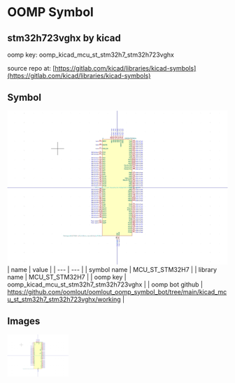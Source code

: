 # OOMP Symbol  
## stm32h723vghx  by kicad  
  
oomp key: oomp_kicad_mcu_st_stm32h7_stm32h723vghx  
  
source repo at: [https://gitlab.com/kicad/libraries/kicad-symbols](https://gitlab.com/kicad/libraries/kicad-symbols)  
## Symbol  
  
[![working.png](working_600.png)](working.png)  
| name | value | 
| --- | --- | 
| symbol name | MCU_ST_STM32H7 | 
| library name | MCU_ST_STM32H7 | 
| oomp key | oomp_kicad_mcu_st_stm32h7_stm32h723vghx | 
| oomp bot github | https://github.com/oomlout/oomlout_oomp_symbol_bot/tree/main/kicad_mcu_st_stm32h7_stm32h723vghx/working | 
## Images  
  
[![working.png](working_140.png)](working.png)  
